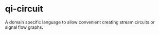 # qi-circuit
A domain specific language to allow convenient creating stream circuits or signal flow graphs.
